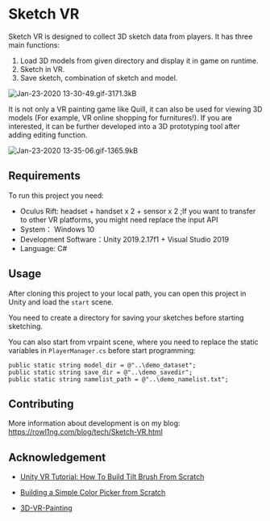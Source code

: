 # Sketch VR

Sketch VR is designed to collect 3D sketch data from players. It has three main functions:

1. Load 3D models from given directory and display it in game on runtime. 
2. Sketch in VR.
3. Save sketch, combination of sketch and model.

![Jan-23-2020 13-30-49.gif-3171.3kB][1]

It is not only a VR painting game like Quill, it can also be used for viewing 3D models (For example, VR online shopping for furnitures!). If you are interested, it can be further developed into a 3D prototyping tool after adding editing function.

![Jan-23-2020 13-35-06.gif-1365.9kB][2]

## Requirements

To run this project you need:

- Oculus Rift: headset + handset x 2 + sensor x 2 ;If you want to transfer to other VR platforms, you might need replace the input API
- System： Windows 10
- Development Software：Unity 2019.2.17f1 + Visual Studio 2019
- Language: C# 

## Usage

After cloning this project to your local path, you can open this project in Unity and load the `start` scene.

You need to create a directory for saving your sketches before starting sketching.

You can also start from vrpaint scene, where you need to replace the static variables in `PlayerManager.cs` before start programming:

```
public static string model_dir = @"..\demo_dataset";
public static string save_dir = @"..\demo_savedir";
public static string namelist_path = @"..\demo_namelist.txt";
```

## Contributing

More information about development is on my blog: https://rowl1ng.com/blog/tech/Sketch-VR.html

## Acknowledgement

- [Unity VR Tutorial: How To Build Tilt Brush From Scratch][3]
- [Building a Simple Color Picker from Scratch][4]
- [3D-VR-Painting][5]


  [1]: http://static.zybuluo.com/sixijinling/1jxlgdq7c26tudqyqiyn83nm/Jan-23-2020%2013-30-49.gif
  [2]: http://static.zybuluo.com/sixijinling/e5fsxqs3fbj32qg8k8lrsx58/Jan-23-2020%2013-35-06.gif
  [3]: https://www.youtube.com/watch?v=eMJATZI0A7c
  [4]: https://www.youtube.com/watch?v=wysIsMEQ3_Y
  [5]: https://github.com/E-BAO/3D-VR-Painting